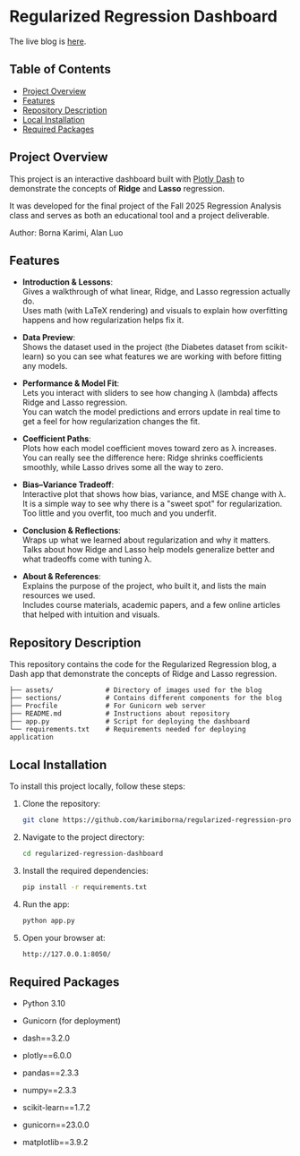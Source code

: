 # Regularized Regression Dashboard
The live blog is [here](https://regularized-regression-project.onrender.com/).  

## Table of Contents
- [Project Overview](#project-overview)
- [Features](#features)
- [Repository Description](#repository-description)
- [Local Installation](#local-installation)
- [Required Packages](#required-packages)

## Project Overview
This project is an interactive dashboard built with [Plotly Dash](https://dash.plotly.com/) to demonstrate the concepts of **Ridge** and **Lasso** regression.  

It was developed for the final project of the Fall 2025 Regression Analysis class and serves as both an educational tool and a project deliverable.  

Author: Borna Karimi, Alan Luo  

## Features
- **Introduction & Lessons**:  
  Gives a walkthrough of what linear, Ridge, and Lasso regression actually do.  
  Uses math (with LaTeX rendering) and visuals to explain how overfitting happens and how regularization helps fix it.

- **Data Preview**:  
  Shows the dataset used in the project (the Diabetes dataset from scikit-learn) so you can see what features we are working with before fitting any models.

- **Performance & Model Fit**:  
  Lets you interact with sliders to see how changing λ (lambda) affects Ridge and Lasso regression.  
  You can watch the model predictions and errors update in real time to get a feel for how regularization changes the fit.

- **Coefficient Paths**:  
  Plots how each model coefficient moves toward zero as λ increases.  
  You can really see the difference here: Ridge shrinks coefficients smoothly, while Lasso drives some all the way to zero.

- **Bias–Variance Tradeoff**:  
  Interactive plot that shows how bias, variance, and MSE change with λ.  
  It is a simple way to see why there is a "sweet spot" for regularization. Too little and you overfit, too much and you underfit.

- **Conclusion & Reflections**:  
  Wraps up what we learned about regularization and why it matters.  
  Talks about how Ridge and Lasso help models generalize better and what tradeoffs come with tuning λ.

- **About & References**:  
  Explains the purpose of the project, who built it, and lists the main resources we used.  
  Includes course materials, academic papers, and a few online articles that helped with intuition and visuals.

## Repository Description
This repository contains the code for the Regularized Regression blog, a Dash app that demonstrate the concepts of Ridge and Lasso regression.

```
├── assets/             # Directory of images used for the blog
├── sections/           # Contains different components for the blog
├── Procfile            # For Gunicorn web server
├── README.md           # Instructions about repository
├── app.py              # Script for deploying the dashboard
└── requirements.txt    # Requirements needed for deploying application
```

## Local Installation
To install this project locally, follow these steps:  

1. Clone the repository:
   ```bash
   git clone https://github.com/karimiborna/regularized-regression-project.git
   ```

2. Navigate to the project directory:

   ```bash
   cd regularized-regression-dashboard
   ```

3. Install the required dependencies:
   ```bash
   pip install -r requirements.txt
   ```

4. Run the app:
   ```bash
   python app.py
   ```

5. Open your browser at:
   ```bash
   http://127.0.0.1:8050/
   ```

## Required Packages
- Python 3.10
- Gunicorn (for deployment)  
  
- dash==3.2.0
- plotly==6.0.0
- pandas==2.3.3
- numpy==2.3.3
- scikit-learn==1.7.2
- gunicorn==23.0.0
- matplotlib==3.9.2
